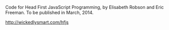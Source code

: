 Code for Head First JavaScript Programming, by Elisabeth Robson and Eric Freeman.
To be published in March, 2014.

http://wickedlysmart.com/hfjs


